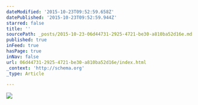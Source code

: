 ```yaml
---
dateModified: '2015-10-23T09:52:59.658Z'
datePublished: '2015-10-23T09:52:59.944Z'
starred: false
title: ''
sourcePath: _posts/2015-10-23-06d44731-2925-4721-be30-a810ba52d16e.md
published: true
inFeed: true
hasPage: true
inNav: false
url: 06d44731-2925-4721-be30-a810ba52d16e/index.html
_context: 'http://schema.org'
_type: Article

---
```

![](https://the-grid-user-content.s3-us-west-2.amazonaws.com/0793efd0-6474-45bb-9c7e-be7a631bc8ef.jpg)